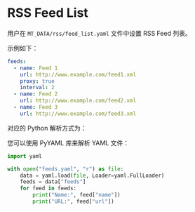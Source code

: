# RSS Feed List

用户在 `MT_DATA/rss/feed_list.yaml` 文件中设置 RSS Feed 列表。

示例如下：

```yaml
feeds:
  - name: Feed 1
    url: http://www.example.com/feed1.xml
    proxy: true
    interval: 2
  - name: Feed 2
    url: http://www.example.com/feed2.xml
  - name: Feed 3
    url: http://www.example.com/feed3.xml
```

对应的 Python 解析方式为：

您可以使用 PyYAML 库来解析 YAML 文件：

```python
import yaml

with open("feeds.yaml", "r") as file:
    data = yaml.load(file, Loader=yaml.FullLoader)
    feeds = data["feeds"]
    for feed in feeds:
        print("Name:", feed["name"])
        print("URL:", feed["url"])
```
